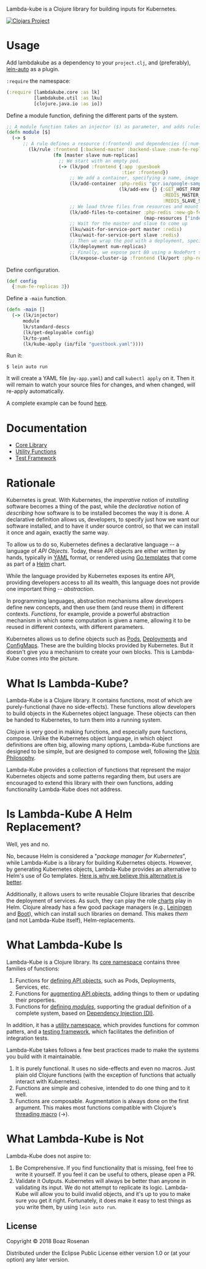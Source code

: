 Lambda-kube is a Clojure library for building inputs for Kubernetes.

[![Clojars Project](https://img.shields.io/clojars/v/jhonny007/lambdakube.svg)](https://clojars.org/jhonny007/lambdakube)

# Usage
Add lambdakube as a dependency to your `project.clj`, and
(preferably), [lein-auto](https://github.com/weavejester/lein-auto) as
a plugin.

`:require` the namespace:
```clojure
(:require [lambdakube.core :as lk]
          [lambdakube.util :as lku]
          [clojure.java.io :as io])
```

Define a module function, defining the different parts of the system.
```clojure
;; A module function takes an injector ($) as parameter, and adds rules to it.
(defn module [$]
  (-> $
      ;; A rule defines a resource (:frontend) and dependencies ([:num-fe-replicas]).
        (lk/rule :frontend [:backend-master :backend-slave :num-fe-replicas]
                 (fn [master slave num-replicas]
                   ;; We start with an empty pod.
                   (-> (lk/pod :frontend {:app :guesbook
                                          :tier :frontend})
                       ;; We add a container, specifying a name, image and environments.
                       (lk/add-container :php-redis "gcr.io/google-samples/gb-frontend:v4"
                                         (lk/add-env {} {:GET_HOST_FROM :env
                                                         :REDIS_MASTER_SERVICE_HOST (:hostname master)
                                                         :REDIS_SLAVE_SERVICE_HOST (:hostname slave)}))
                       ;; We load three files from resources and mount them to the container
                       (lk/add-files-to-container :php-redis :new-gb-fe-files "/var/www/html"
                                                  (map-resources ["index.html" "controllers.js" "guestbook.php"]))
                       ;; Wait for the master and slave to come up
                       (lku/wait-for-service-port master :redis)
                       (lku/wait-for-service-port slave :redis)
                       ;; Then we wrap the pod with a deployment, specifying the number of replicas.
                       (lk/deployment num-replicas)
                       ;; Finally, we expose port 80 using a NodePort service.
                       (lk/expose-cluster-ip :frontend (lk/port :php-redis :web 80 80)))))))
```

Define configuration.
```clojure
(def config
  {:num-fe-replicas 3})
```

Define a `-main` function.
```clojure
(defn -main []
  (-> (lk/injector)
      module
      lk/standard-descs
      (lk/get-deployable config)
      lk/to-yaml
      (lk/kube-apply (io/file "guestbook.yaml"))))
```

Run it:
```
$ lein auto run
```

It will create a YAML file (`my-app.yaml`) and call `kubectl apply` on
it. Then it will remain to watch your source files for changes, and
when changed, will re-apply automatically.

A complete example can be found [here](https://github.com/brosenan/lambdakube-example).

# Documentation
* [Core Library](core.md)
* [Utility Functions](util.md)
* [Test Framework](testing.md)

# Rationale
Kubernetes is great. With Kubernetes, the _imperative_ notion of
_installing_ software becomes a thing of the past, while the
_declarative_ notion of _describing_ how software is to be installed
becomes the way it is done. A declarative definition allows us,
developers, to specify just how we want our software installed, and to
have it under source control, so that we can install it once and
again, exactly the same way.

To allow us to do so, Kubernetes defines a declarative language -- a
language of _API Objects_. Today, these API objects are either written
by hands, typically in [YAML](http://yaml.org/) format, or rendered
using [Go templates](https://golang.org/pkg/text/template/) that come
as part of a [Helm](https://helm.sh/) chart.

While the language provided by Kubernetes exposes its entire API,
providing developers access to all its wealth, this language does not
provide one important thing -- _abstraction_.

In programming languages, abstraction mechanisms allow developers
define new concepts, and then use them (and reuse them) in different
contexts. _Functions_, for example, provide a powerful abstraction
mechanism in which some computation is given a name, allowing it to be
reused in different contexts, with different parameters.

Kubernetes allows us to define objects such
as
[Pods](https://kubernetes.io/docs/concepts/workloads/pods/pod/),
[Deployments](https://kubernetes.io/docs/concepts/workloads/controllers/deployment/) and
[ConfigMaps](https://kubernetes.io/docs/tutorials/configuration/). These
are the building blocks provided by Kubernetes. But it doesn't give
you a mechanism to create your own blocks. This is Lambda-Kube comes
into the picture.

# What Is Lambda-Kube?
Lambda-Kube is a Clojure library. It contains functions, most of which
are purely-functional (have no side-effects). These functions allow
developers to build objects in the Kubernetes object language. These
objects can then be handed to Kubernetes, to turn them into a running
system.

Clojure is very good in making functions, and especially pure
functions, compose. Unlike the Kubernetes object language, in which
object definitions are often big, allowing many options, Lambda-Kube
functions are designed to be simple, but are designed to compose well,
following
the
[Unix Philosophy](https://en.wikipedia.org/wiki/Unix_philosophy). 

Lambda-Kube provides a collection of functions that represent the
major Kubernetes objects and some patterns regarding them, but users
are encouraged to extend this library with their own functions, adding
functionality Lambda-Kube does not address.

# Is Lambda-Kube A Helm Replacement?
Well, yes and no.

No, because Helm is considered a "_package manager for Kubernetes_",
while Lambda-Kube is a library for building Kubernetes
objects. However, by generating Kubernetes objects, Lambda-Kube
provides an alternative to Helm's use of Go
templates. [Here is why we believe this alternative is better](helm.md).

Additionally, it allows users to write reusable Clojure libraries that
describe the deployment of services. As such, they can play the
role [charts](https://docs.helm.sh/developing_charts/) play in
Helm. Clojure already has a few good package managers
(e.g., [Leiningen](https://leiningen.org/)
and [Boot](https://github.com/boot-clj/boot)), which can install such
libraries on demand. This makes _them_ (and not Lambda-Kube itself),
Helm-replacements.

# What Lambda-Kube Is
Lambda-Kube is a Clojure library. Its [core namespace](core.md) contains three
families of functions:
1. Functions for [defining API objects](core.md#basic-api-object-functions), such as Pods, Deployments, Services, etc.
2. Functions for [augmenting API objects](core.md#modifier-functions), adding things to them or updating their properties.
3. Functions for [defining _modules_](core.md#dependency-injection), supporting the gradual definition of a complete system, based on [Dependency Injection (DI)](https://en.wikipedia.org/wiki/Dependency_injection).

In addition, it has a [utility namespace](util.md), which provides
functions for common patters, and a [testing framework](testing.md),
which facilitates the definition of integration tests.

Lambda-Kube takes follows a few best practices made to make the
systems you build with it maintainable.
1. It is purely functional. It uses no side-effects and even no macros. Just plain old Clojure functions (with the exception of functions that actually interact with Kubernetes).
3. Functions are simple and cohesive, intended to do one thing and to it well.
2. Functions are composable. Augmentation is always done on the first argument. This makes most functions compatible with Clojure's [threading macro](https://clojuredocs.org/clojure.core/-%3E) (->).

# What Lambda-Kube is Not

Lambda-Kube does not aspire to:
1. Be Comprehensive. If you find functionality that is missing, feel free to write it yourself. If you feel it can be useful to others, please open a PR.
2. Validate it Outputs. Kubernetes will always be better than anyone in validating its input. We do not attempt to replicate its logic. Lambda-Kube will allow you to build invalid objects, and it's up to you to make sure you get it right. Fortunately, it does make it easy to test things as you write them, by using `lein auto run`.

## License

Copyright © 2018 Boaz Rosenan

Distributed under the Eclipse Public License either version 1.0 or (at
your option) any later version.
